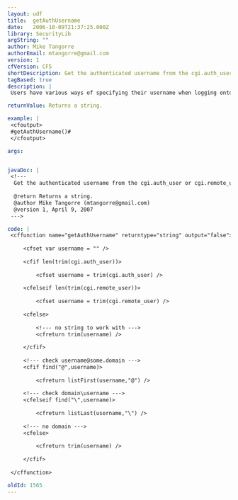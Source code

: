 ```yaml
---
layout: udf
title:  getAuthUsername
date:   2006-10-09T21:37:25.000Z
library: SecurityLib
argString: ""
author: Mike Tangorre
authorEmail: mtangorre@gmail.com
version: 1
cfVersion: CF5
shortDescription: Get the authenticated username from the cgi.auth_user or cgi.remote_user without the domain information.
tagBased: true
description: |
 Users have various ways of specifying their username when logging onto a network. The formats can be: username@some.domain, domain\username, or even just username. This function returns the username portion of the cgi.auth_user or cgi.remote_user variables. If neither cgi variable contains a value, an empty string is returned.

returnValue: Returns a string.

example: |
 <cfoutput>
 #getAuthUsername()#
 </cfoutput>

args:


javaDoc: |
 <!---
  Get the authenticated username from the cgi.auth_user or cgi.remote_user without the domain information.
  
  @return Returns a string. 
  @author Mike Tangorre (mtangorre@gmail.com) 
  @version 1, April 9, 2007 
 --->

code: |
 <cffunction name="getAuthUsername" returntype="string" output="false">
     
     <cfset var username = "" />
     
     <cfif len(trim(cgi.auth_user))>
     
         <cfset username = trim(cgi.auth_user) />
     
     <cfelseif len(trim(cgi.remote_user))>
     
         <cfset username = trim(cgi.remote_user) />
     
     <cfelse>
     
         <!--- no string to work with --->
         <cfreturn trim(username) />
     
     </cfif>
     
     <!--- check username@some.domain --->
     <cfif find("@",username)>
     
         <cfreturn listFirst(username,"@") />
     
     <!--- check domain\username --->
     <cfelseif find("\",username)>
     
         <cfreturn listLast(username,"\") />
     
     <!--- no domain --->
     <cfelse>
     
         <cfreturn trim(username) />
     
     </cfif>
     
 </cffunction>

oldId: 1565
---
```


